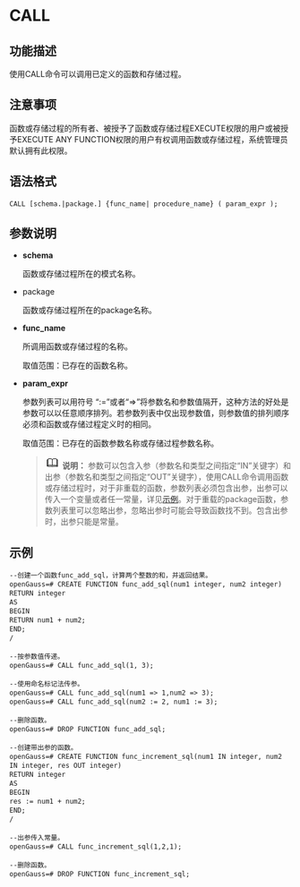 # CALL<a name="ZH-CN_TOPIC_0289900888"></a>

## 功能描述<a name="zh-cn_topic_0283137636_zh-cn_topic_0237122088_zh-cn_topic_0059778236_s17e49a7670334c61978f059adf2cb65d"></a>

使用CALL命令可以调用已定义的函数和存储过程。

## 注意事项<a name="zh-cn_topic_0283137636_zh-cn_topic_0237122088_zh-cn_topic_0059778236_sdf7f29bdebc44178a9581f41f4257f09"></a>

函数或存储过程的所有者、被授予了函数或存储过程EXECUTE权限的用户或被授予EXECUTE ANY FUNCTION权限的用户有权调用函数或存储过程，系统管理员默认拥有此权限。

## 语法格式<a name="zh-cn_topic_0283137636_zh-cn_topic_0237122088_zh-cn_topic_0059778236_sdf8eb47ae3d945fea7582a7753cdd985"></a>

```
CALL [schema.|package.] {func_name| procedure_name} ( param_expr );
```

## 参数说明<a name="zh-cn_topic_0283137636_zh-cn_topic_0237122088_zh-cn_topic_0059778236_sf183d9684eb54414b8f5c370a1c7038b"></a>

-   **schema**

    函数或存储过程所在的模式名称。

-   package

    函数或存储过程所在的package名称。

-   **func\_name**

    所调用函数或存储过程的名称。

    取值范围：已存在的函数名称。

-   **param\_expr**

    参数列表可以用符号 “:=”或者“=\>”将参数名和参数值隔开，这种方法的好处是参数可以以任意顺序排列。若参数列表中仅出现参数值，则参数值的排列顺序必须和函数或存储过程定义时的相同。

    取值范围：已存在的函数参数名称或存储过程参数名称。

    >![](public_sys-resources/icon-note.gif) **说明：** 
    >参数可以包含入参（参数名和类型之间指定“IN”关键字）和出参（参数名和类型之间指定“OUT”关键字），使用CALL命令调用函数或存储过程时，对于非重载的函数，参数列表必须包含出参，出参可以传入一个变量或者任一常量，详见[示例](#zh-cn_topic_0283137636_zh-cn_topic_0237122088_zh-cn_topic_0059778236_s299dc001fa4b48cd9b56412a73db23c0)。对于重载的package函数，参数列表里可以忽略出参，忽略出参时可能会导致函数找不到。包含出参时，出参只能是常量。


## 示例<a name="zh-cn_topic_0283137636_zh-cn_topic_0237122088_zh-cn_topic_0059778236_s299dc001fa4b48cd9b56412a73db23c0"></a>

```
--创建一个函数func_add_sql，计算两个整数的和，并返回结果。
openGauss=# CREATE FUNCTION func_add_sql(num1 integer, num2 integer) RETURN integer
AS
BEGIN
RETURN num1 + num2;
END;
/

--按参数值传递。
openGauss=# CALL func_add_sql(1, 3);

--使用命名标记法传参。
openGauss=# CALL func_add_sql(num1 => 1,num2 => 3);
openGauss=# CALL func_add_sql(num2 := 2, num1 := 3);

--删除函数。
openGauss=# DROP FUNCTION func_add_sql;

--创建带出参的函数。
openGauss=# CREATE FUNCTION func_increment_sql(num1 IN integer, num2 IN integer, res OUT integer)
RETURN integer
AS
BEGIN
res := num1 + num2;
END;
/

--出参传入常量。
openGauss=# CALL func_increment_sql(1,2,1);

--删除函数。
openGauss=# DROP FUNCTION func_increment_sql;
```

